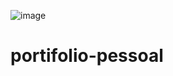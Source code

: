 ![image](https://github.com/reenan71/portifolio-pessoal/assets/101532954/250a0622-5bec-4334-bb40-823cc5142372)
# portifolio-pessoal
